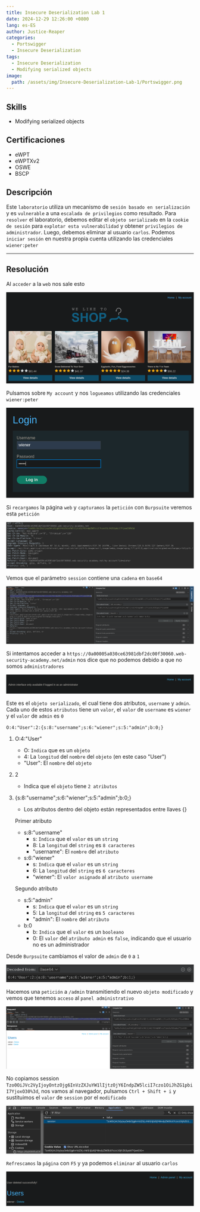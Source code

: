 ```yaml
---
title: Insecure Deserialization Lab 1
date: 2024-12-29 12:26:00 +0800
lang: es-ES
author: Justice-Reaper
categories:
  - Portswigger
  - Insecure Deserialization
tags:
  - Insecure Deserialization
  - Modifying serialized objects
image:
  path: /assets/img/Insecure-Deserialization-Lab-1/Portswigger.png
---
```


## Skills

- Modifying serialized objects

## Certificaciones

- eWPT
- eWPTXv2
- OSWE
- BSCP
  
## Descripción

Este `laboratorio` utiliza un mecanismo de `sesión basado en serialización` y es `vulnerable` a una `escalada de privilegios` como resultado. Para `resolver` el laboratorio, debemos editar el `objeto serializado` en la `cookie de sesión` para `explotar esta vulnerabilidad` y obtener `privilegios de administrador`. Luego, debemos eliminar al usuario `carlos`. Podemos `iniciar sesión` en nuestra propia cuenta utilizando las credenciales `wiener:peter`

---
## Resolución

Al `acceder` a la `web` nos sale esto

![](/assets/img/Insecure-Deserialization-Lab-1/image_1.png)

Pulsamos sobre `My account` y nos `logueamos` utilizando las credenciales `wiener:peter`

![](/assets/img/Insecure-Deserialization-Lab-1/image_2.png)

Si `recargamos` la página `web` y `capturamos` la `petición` con `Burpsuite` veremos esta `petición`

![](/assets/img/Insecure-Deserialization-Lab-1/image_3.png)

Vemos que el parámetro `session` contiene una `cadena` en `base64`

![](/assets/img/Insecure-Deserialization-Lab-1/image_4.png)

Si intentamos acceder a `https://0a00005a030ce63981dbf2dc00f30060.web-security-academy.net/admin` nos dice que no podemos debido a que no somos `administradores`

![](/assets/img/Insecure-Deserialization-Lab-1/image_5.png)

Este es el `objeto serializado`, el cual tiene dos atributos, `username` y `admin`. Cada uno de estos `atributos` tiene un `valor`, el `valor` de `username` es `wiener` y el `valor` de `admin` es `0`

```
O:4:"User":2:{s:8:"username";s:6:"wiener";s:5:"admin";b:0;}
```

1. O:4:"User"
   - O: `Indica` que es un `objeto`
   - 4: La `longitud` del `nombre` del `objeto` (en este caso "User")
   - "User": El `nombre` del `objeto`

2. 2
   - Indica que el `objeto` tiene `2 atributos`

3. {s:8:"username";s:6:"wiener";s:5:"admin";b:0;}
   - Los atributos dentro del objeto están representados entre llaves {}

   Primer atributo
   - s:8:"username"
     - s: `Indica` que el `valor` es un `string`
     - 8: La `longitud` del `string` es `8 caracteres`
     - "username": El `nombre` del `atributo`
   - s:6:"wiener"
     - s: `Indica` que el `valor` es un `string`
     - 6: La `longitud` del `string` es `6 caracteres`
     - "wiener": El `valor asignado` al `atributo username`

   Segundo atributo
   - s:5:"admin"
     - s: `Indica` que el `valor` es un `string`
     - 5: La `longitud` del `string` es `5 caracteres`
     - "admin": El `nombre` del `atributo`
   - b:0
     - b: `Indica` que el `valor` es un `booleano`
     - 0: El `valor` del `atributo admin` es `false`, indicando que el usuario no es un administrador

Desde `Burpsuite` cambiamos el valor de `admin` de `0` a `1`

![](/assets/img/Insecure-Deserialization-Lab-1/image_6.png)

Hacemos una `petición` a `/admin` transmitiendo el nuevo `objeto modificado` y vemos que tenemos `acceso` al `panel administrativo`

![](/assets/img/Insecure-Deserialization-Lab-1/image_7.png)

No copiamos session `Tzo0OiJVc2VyIjoyOntzOjg6InVzZXJuYW1lIjtzOjY6IndpZW5lciI7czo1OiJhZG1pbiI7YjoxO30%3d`, nos vamos al navegador, pulsamos `Ctrl + Shift + i` y sustituimos el `valor` de `session` por el `modificado`

![](/assets/img/Insecure-Deserialization-Lab-1/image_8.png)

`Refrescamos` la `página` con `F5` y ya podemos `eliminar` al usuario `carlos`

![](/assets/img/Insecure-Deserialization-Lab-1/image_9.png)

